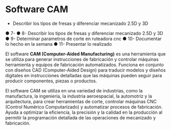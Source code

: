 # Software CAM

* Describir los tipos de fresas y diferenciar mecanizado 2.5D y 3D

● 7- ● 8- Describir los tipos de fresas y diferenciar mecanizado 2.5D y 3D ● 9- Determinar parametros de corte en ruteadora cnc ● 10- Documentar lo hecho en la semana ● 11- Presentar lo realizado

El software **CAM (Computer-Aided Manufacturing)** es una herramienta que se utiliza para generar instrucciones de fabricación y controlar máquinas herramienta y equipos de fabricación automatizados. Funciona en conjunto con diseños CAD (Computer-Aided Design) para traducir modelos y diseños digitales en instrucciones detalladas que las máquinas pueden seguir para producir componentes, piezas o productos.

El software CAM se utiliza en una variedad de industrias, como la manufactura, la ingeniería, la industria aeroespacial, la automotriz y la arquitectura, para crear herramientas de corte, controlar máquinas CNC (Control Numérico Computarizado) y automatizar procesos de fabricación. Ayuda a optimizar la eficiencia, la precisión y la calidad en la producción al permitir la programación detallada de las operaciones de mecanizado y fabricación.
